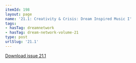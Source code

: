 ```yaml
---
itemId: 198
layout: page
name: '21.1: Creativity & Crisis: Dream Inspired Music I'
tags:
- hasTag: dreamnetwork
- hasTag: dream-network-volume-21
type: post
urlSlug: '21.1'
---
```

<a href="files/pdfs/Volume_21/21.1_music_crisis_I.pdf" download="">Download issue 21.1</a>